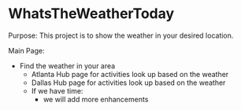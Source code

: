 # WhatsTheWeatherToday

Purpose:
This project is to show the weather in your desired location.

Main Page:
- Find the weather in your area
  - Atlanta Hub page for activities look up based on the weather
  - Dallas Hub page for activities look up based on the weather
  - If we have time:
    - we will add more enhancements
